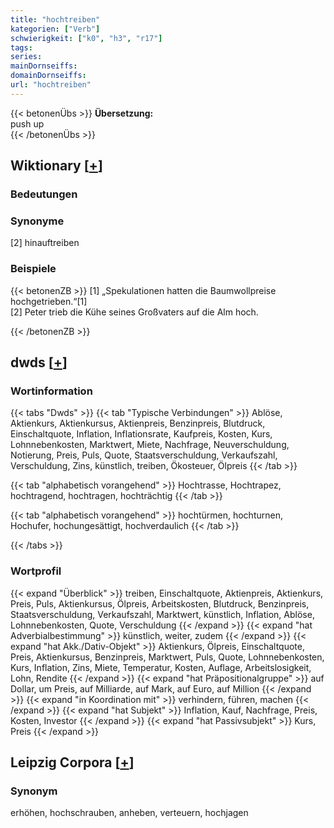 ```yaml
---
title: "hochtreiben"
kategorien: ["Verb"]
schwierigkeit: ["k0", "h3", "r17"]
tags:
series:
mainDornseiffs:
domainDornseiffs:
url: "hochtreiben"
---
```


{{< betonenÜbs >}}
**Übersetzung:**  
push up  
{{< /betonenÜbs >}}

## Wiktionary [[+](https://de.wiktionary.org/wiki/hochtreiben)]

### Bedeutungen

### Synonyme
[2] hinauftreiben  

### Beispiele
{{< betonenZB >}}
[1] „Spekulationen hatten die Baumwollpreise hochgetrieben.“[1]  
[2] Peter trieb die Kühe seines Großvaters auf die Alm hoch.  

{{< /betonenZB >}}


## dwds [[+](https://www.dwds.de/wb/hochtreiben)]

### Wortinformation
{{< tabs "Dwds" >}}
{{< tab "Typische Verbindungen" >}}
Ablöse, Aktienkurs, Aktienkursus, Aktienpreis, Benzinpreis, Blutdruck, Einschaltquote, Inflation, Inflationsrate, Kaufpreis, Kosten, Kurs, Lohnnebenkosten, Marktwert, Miete, Nachfrage, Neuverschuldung, Notierung, Preis, Puls, Quote, Staatsverschuldung, Verkaufszahl, Verschuldung, Zins, künstlich, treiben, Ökosteuer, Ölpreis
{{< /tab >}}

{{< tab "alphabetisch vorangehend" >}}
Hochtrasse, Hochtrapez, hochtragend, hochtragen, hochträchtig
{{< /tab >}}

{{< tab "alphabetisch vorangehend" >}}
hochtürmen, hochturnen, Hochufer, hochungesättigt, hochverdaulich
{{< /tab >}}

{{< /tabs >}}

### Wortprofil
{{< expand "Überblick" >}} treiben, Einschaltquote, Aktienpreis, Aktienkurs, Preis, Puls, Aktienkursus, Ölpreis, Arbeitskosten, Blutdruck, Benzinpreis, Staatsverschuldung, Verkaufszahl, Marktwert, künstlich, Inflation, Ablöse, Lohnnebenkosten, Quote, Verschuldung {{< /expand >}}
{{< expand "hat Adverbialbestimmung" >}} künstlich, weiter, zudem {{< /expand >}}
{{< expand "hat Akk./Dativ-Objekt" >}} Aktienkurs, Ölpreis, Einschaltquote, Preis, Aktienkursus, Benzinpreis, Marktwert, Puls, Quote, Lohnnebenkosten, Kurs, Inflation, Zins, Miete, Temperatur, Kosten, Auflage, Arbeitslosigkeit, Lohn, Rendite {{< /expand >}}
{{< expand "hat Präpositionalgruppe" >}} auf Dollar, um Preis, auf Milliarde, auf Mark, auf Euro, auf Million {{< /expand >}}
{{< expand "in Koordination mit" >}} verhindern, führen, machen {{< /expand >}}
{{< expand "hat Subjekt" >}} Inflation, Kauf, Nachfrage, Preis, Kosten, Investor {{< /expand >}}
{{< expand "hat Passivsubjekt" >}} Kurs, Preis {{< /expand >}}

## Leipzig Corpora [[+](https://corpora.uni-leipzig.de/en/res?word=hochtreiben&corpusId=deu_newscrawl-public_2018)]


### Synonym
erhöhen, hochschrauben, anheben, verteuern, hochjagen

